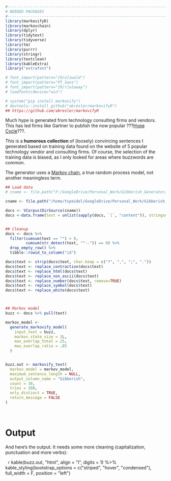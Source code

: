 ``` r
#-----------------------------------------------------------------------------------------#
# NEEDED PACKAGES
#-----------------------------------------------------------------------------------------#
library(markovifyR)
library(markovchain)
library(dplyr)
library(tidytext)
library(tidyverse)
library(tm)
library(purrr)
library(stringr)
library(textclean)
library(kableExtra)
library("extrafont")

# font_import(pattern="[O/o]swald")
# font_import(pattern="PT_Sans")
# font_import(pattern="[R/r]aleway")
# loadfonts(device="win")

# system("pip install markovify")
# devtools::install_github("abresler/markovifyR")
## https://github.com/abresler/markovifyR
```

Much hype is generated from technology consulting firms and vendors.
This has led firms like Gartner to publish the now popular ???[Hype
Cycle](https://en.wikipedia.org/wiki/Hype_cycle)???.

This is a **humorous collection** of (loosely) convincing sentences I
generated based on training data found on the website of 5 popular
technology vendor and consulting firms. Of course, the selection of the
training data is biased, as I only looked for areas where buzzwords are
common.

The generator uses a [Markov
chain](https://en.wikipedia.org/wiki/Markov_chain), a true random
process model, not another meaningless term.

``` r
## Load data
# cname <- file.path("F:/GoogleDrive/Personal_Work/Gibberish_Generator/Data")

cname <- file.path("/home/tspeidel/GoogleDrive/Personal_Work/Gibberish_Generator/Data")

docs <- VCorpus(DirSource(cname))
docs <-data.frame(text = unlist(sapply(docs, `[`, "content")), stringsAsFactors = F)


## Cleanup
docs <- docs %>%
  filter(cumsum(text == "") > 0,
         cumsum(str_detect(text, "^--")) == 0) %>%
  drop_empty_row() %>%
  tibble::rowid_to_column("id")

docs$text <- strip(docs$text, char.keep = c("?", ",", ";", "."))
docs$text <- replace_contraction(docs$text)
docs$text <- replace_html(docs$text)
docs$text <- replace_non_ascii(docs$text)
docs$text <- replace_number(docs$text, remove=TRUE)
docs$text <- replace_symbol(docs$text)
docs$text <- replace_white(docs$text)



## Markov model
buzz <- docs %>% pull(text)

markov_model <-
  generate_markovify_model(
    input_text = buzz,
    markov_state_size = 2L,
    max_overlap_total = 25,
    max_overlap_ratio = .85
  )


buzz.out <- markovify_text(
  markov_model = markov_model,
  maximum_sentence_length = NULL,
  output_column_name = "Gibberish",
  count = 30,
  tries = 200,
  only_distinct = TRUE,
  return_message = FALSE
)
```

<br>

Output
======

And here’s the output. It needs some more cleaning (capitalization,
punctuation and more verbs):

``` r```
kable(buzz.out, "html", align = "l", digits = 1) %>%
  kable_styling(bootstrap_options = c("striped", "hover", "condensed"), full_width = F, position = "left")
  
```
